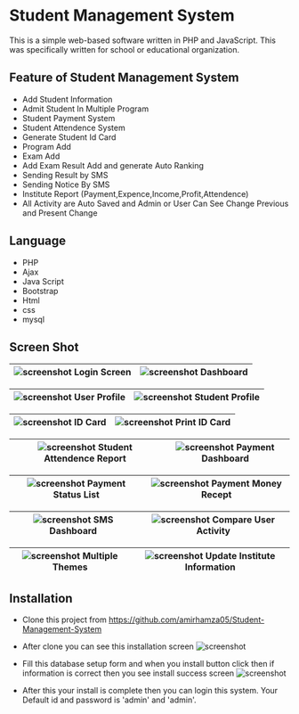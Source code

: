 # Student Management System

This is a simple web-based software written in PHP and JavaScript. This was specifically written for school or educational organization. 

Feature of Student Management System
-----------------------------
- Add Student Information
- Admit Student In Multiple Program
- Student Payment System
- Student Attendence System
- Generate Student Id Card
- Program Add
- Exam Add
- Add Exam Result Add and generate Auto Ranking
- Sending Result by SMS
- Sending Notice By SMS
- Institute Report (Payment,Expence,Income,Profit,Attendence)
- All Activity are Auto Saved and Admin or User Can See Change Previous and Present Change

Language
-----------------------
- PHP
- Ajax
- Java Script
- Bootstrap
- Html
- css
- mysql

Screen Shot
-----------------------
![screenshot](https://raw.githubusercontent.com/amirhamza05/Student-Management-System/master/screen_shot/login_screen.png) Login Screen | ![screenshot](https://raw.githubusercontent.com/amirhamza05/Student-Management-System/master/screen_shot/dashboard.PNG) Dashboard |
|-|-|

![screenshot](https://raw.githubusercontent.com/amirhamza05/Student-Management-System/master/screen_shot/user_profile.PNG) User Profile | ![screenshot](https://raw.githubusercontent.com/amirhamza05/Student-Management-System/master/screen_shot/student_profile.PNG) Student Profile |
|-|-|

![screenshot](https://raw.githubusercontent.com/amirhamza05/Student-Management-System/master/screen_shot/id_card.PNG) ID Card | ![screenshot](https://raw.githubusercontent.com/amirhamza05/Student-Management-System/master/screen_shot/print_id_card.PNG) Print ID Card | 
|-|-|

![screenshot](https://raw.githubusercontent.com/amirhamza05/Student-Management-System/master/screen_shot/monthly_attendence_report.PNG) Student Attendence Report | ![screenshot](https://raw.githubusercontent.com/amirhamza05/Student-Management-System/master/screen_shot/payment_dashboard.PNG) Payment Dashboard |
|-|-|

![screenshot](https://raw.githubusercontent.com/amirhamza05/Student-Management-System/master/screen_shot/payment_status_list.PNG) Payment Status List | ![screenshot](https://raw.githubusercontent.com/amirhamza05/Student-Management-System/master/screen_shot/payment_money_recept.PNG) Payment Money Recept |
|-|-|

![screenshot](https://raw.githubusercontent.com/amirhamza05/Student-Management-System/master/screen_shot/sms_dashboard.PNG) SMS Dashboard | ![screenshot](https://raw.githubusercontent.com/amirhamza05/Student-Management-System/master/screen_shot/compare_user_activity_data.PNG) Compare User Activity |
|-|-|

![screenshot](https://raw.githubusercontent.com/amirhamza05/Student-Management-System/master/screen_shot/theme_change.PNG) Multiple Themes | ![screenshot](https://raw.githubusercontent.com/amirhamza05/Student-Management-System/master/screen_shot/update_setting.png) Update Institute Information |
|-|-|

Installation
-----------------------
- Clone this project from https://github.com/amirhamza05/Student-Management-System
- After clone you can see this installation screen
![screenshot](https://raw.githubusercontent.com/amirhamza05/Student-Management-System/master/screen_shot/install_screen.png)

- Fill this database setup form and when you install button click then if information is correct then you see install success screen
![screenshot](https://raw.githubusercontent.com/amirhamza05/Student-Management-System/master/screen_shot/install_success.png)

- After this your install is complete then you can login this system. Your Default id and password is 'admin' and 'admin'.




